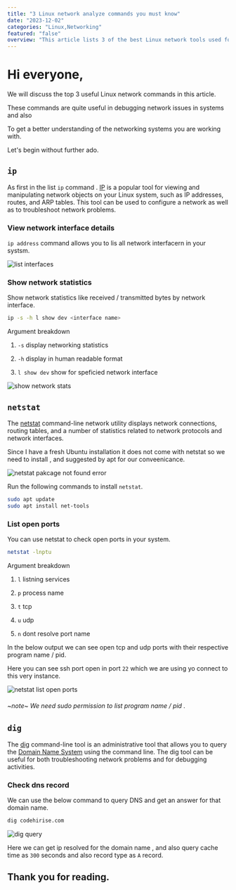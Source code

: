 ```yaml
---
title: "3 Linux network analyze commands you must know"
date: "2023-12-02"
categories: "Linux,Networking"
featured: "false"
overview: "This article lists 3 of the best Linux network tools used for network troubleshooting , including netstat for analyze network connections, ip for viewing and manipulating network objects and dig for query and analyze DNS with example code snippets."
---
```


# Hi everyone,

We will discuss the top 3 useful Linux network commands in this article.

These commands are quite useful in debugging network issues in systems and also

To get a better understanding of the networking systems you are working with.

Let's begin without further ado.

## `ip`

As first in the list `ip` command . [IP](https://man7.org/linux/man-pages/man8/ip.8.html) is a popular tool for viewing and manipulating network objects on your Linux system, such as IP addresses, routes, and ARP tables. This tool can be used to configure a network as well as to troubleshoot network problems.

### View network interface details

`ip address` command allows you to lis all network interfacern in your systsm.

![list interfaces](/assets/nettools/ipaddress_5beee3cb62.png)

### Show network statistics

Show network statistics like received / transmitted bytes by network interface.

```bash
ip -s -h l show dev <interface name>
```

Argument breakdown

1. `-s` display networking statistics

2. `-h` display in human readable format

3. `l show dev` show for speficied network interface

![show network stats](/assets/nettools/netusage_e508802e42.png)

## `netstat`

The [netstat](https://en.wikipedia.org/wiki/Netstat) command-line network utility displays network connections, routing tables, and a number of statistics related to network protocols and network interfaces.

Since I have a fresh Ubuntu installation it does not come with netstat so we need to install , and suggested by apt for our conveenicance.

![netstat pakcage not found error](/assets/nettools/netstatnotfound_7ff79bca2f.png)

Run the following commands to install `netstat`.

```bash
sudo apt update
sudo apt install net-tools
```

### List open ports

You can use netstat to check open ports in your system.

```bash
netstat -lnptu
```

Argument breakdown

1. `l` listning services

2. `p` process name

3. `t` tcp

4. `u` udp

5. `n` dont resolve port name

In the below output we can see open tcp and udp ports with their respective program name / pid.

Here you can see ssh port open in port `22` which we are using yo connect to this very instance.

![netstat list open ports](/assets/nettools/netsstatports_b9b4d00225.png)

###### ~note~ We need sudo permission to list program name / pid .

## `dig`

The [dig](<https://en.wikipedia.org/wiki/Dig_(command)>) command-line tool is an administrative tool that allows you to query the [Domain Name System](https://www.cloudflare.com/learning/dns/what-is-dns/) using the command line. The dig tool can be useful for both troubleshooting network problems and for debugging activities.

### Check dns record

We can use the below command to query DNS and get an answer for that domain name.

```bash
dig codehirise.com
```

![dig query](/assets/nettools/dig_0de24742c7.png)

Here we can get ip resolved for the domain name , and also query cache time as `300` seconds and also record type as `A` record.

## Thank you for reading.
